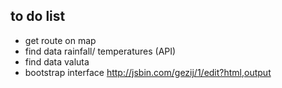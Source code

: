 ## to do list
- get route on map
- find data rainfall/ temperatures (API)
- find data valuta
- bootstrap interface
http://jsbin.com/gezij/1/edit?html,output

